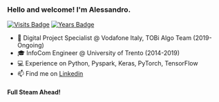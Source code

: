 ### Hello and welcome! I'm Alessandro.

[![Visits Badge](https://badges.pufler.dev/visits/AleCervellera/AleCervellera)](https://badges.pufler.dev)
[![Years Badge](https://badges.pufler.dev/years/AleCervellera)](https://badges.pufler.dev)

- 🏢 Digital Project Specialist @ Vodafone Italy, TOBi Algo Team (2019-Ongoing)
- 🎓 InfoCom Engineer @ University of Trento (2014-2019)
- 💻 Experience on Python, Pyspark, Keras, PyTorch, TensorFlow
- 📫 Find me on [Linkedin](https://it.linkedin.com/in/alessandro-cervellera-5a749912a)

#### Full Steam Ahead!
